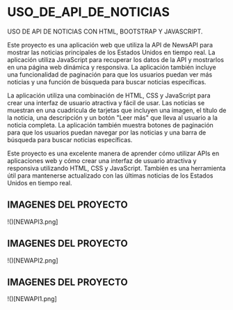 # USO_DE_API_DE_NOTICIAS
USO DE API DE NOTICIAS CON HTML, BOOTSTRAP Y JAVASCRIPT.

Este proyecto es una aplicación web que utiliza la API de NewsAPI para mostrar las noticias principales de los Estados Unidos en tiempo real. La aplicación utiliza JavaScript para recuperar los datos de la API y mostrarlos en una página web dinámica y responsiva. La aplicación también incluye una funcionalidad de paginación para que los usuarios puedan ver más noticias y una función de búsqueda para buscar noticias específicas.

La aplicación utiliza una combinación de HTML, CSS y JavaScript para crear una interfaz de usuario atractiva y fácil de usar. Las noticias se muestran en una cuadrícula de tarjetas que incluyen una imagen, el título de la noticia, una descripción y un botón "Leer más" que lleva al usuario a la noticia completa. La aplicación también muestra botones de paginación para que los usuarios puedan navegar por las noticias y una barra de búsqueda para buscar noticias específicas.

Este proyecto es una excelente manera de aprender cómo utilizar APIs en aplicaciones web y cómo crear una interfaz de usuario atractiva y responsiva utilizando HTML, CSS y JavaScript. También es una herramienta útil para mantenerse actualizado con las últimas noticias de los Estados Unidos en tiempo real.


## IMAGENES DEL PROYECTO
!()[NEWAPI3.png]

## IMAGENES DEL PROYECTO
!()[NEWAPI2.png]

## IMAGENES DEL PROYECTO
!()[NEWAPI1.png]
